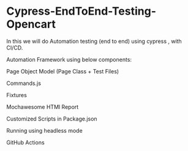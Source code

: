 # Cypress-EndToEnd-Testing-Opencart
In this we will do Automation testing (end to end) using cypress ,  with CI/CD.

Automation Framework using below components:

Page Object Model (Page Class + Test Files)

Commands.js

Fixtures

Mochawesome HTMl Report

Customized Scripts in Package.json

Running using headless mode

GitHub Actions
